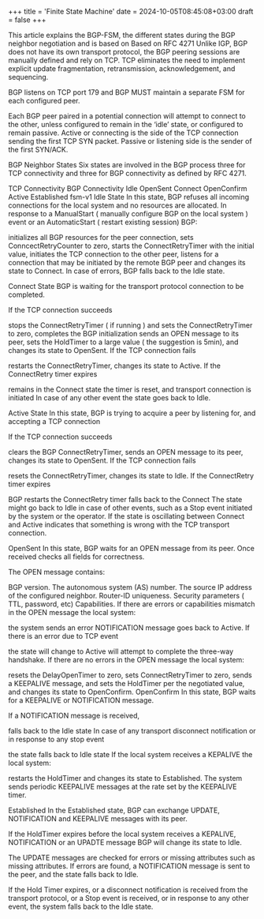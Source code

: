 +++
title = 'Finite State Machine'
date = 2024-10-05T08:45:08+03:00
draft = false
+++


This article explains the BGP-FSM, the different states during the BGP neighbor negotiation and is based on Based on RFC 4271 Unlike IGP, BGP does not have its own transport protocol, the BGP peering sessions are manually defined and rely on TCP. TCP eliminates the need to implement explicit update fragmentation, retransmission, acknowledgement, and sequencing.

BGP listens on TCP port 179 and BGP MUST maintain a separate FSM for each configured peer.

Each BGP peer paired in a potential connection will attempt to connect to the other, unless configured to remain in the ‘idle’ state, or configured to remain passive. Active or connecting is the side of the TCP connection sending the first TCP SYN packet. Passive or listening side is the sender of the first SYN/ACK.

BGP Neighbor States
Six states are involved in the BGP process three for TCP connectivity and three for BGP connectivity as defined by RFC 4271.

TCP Connectivity
BGP Connectivity
 Idle
OpenSent
 Connect
OpenConfirm
 Active
Established
fsm-v1
Idle State
In this state, BGP refuses all incoming connections for the local system and no resources are allocated. In response to a ManualStart ( manually configure BGP on the local system ) event or an AutomaticStart ( restart existing session) BGP:

initializes all BGP resources for the peer connection,
sets ConncectRetryCounter to zero,
starts the ConnectRetryTimer with the initial value,
initiates the TCP connection to the other peer,
listens for a connection that may be initiated by the remote BGP peer and
changes its state to Connect.
In case of errors, BGP falls back to the Idle state.

Connect State
BGP is waiting for the transport protocol connection to be completed.

If the TCP connection succeeds

stops the ConnectRetryTimer ( if running ) and sets the ConnectRetryTimer to zero,
completes the BGP initialization
sends an OPEN message to its peer,
sets the HoldTimer to a large value ( the suggestion is 5min), and
changes its state to OpenSent.
If the TCP connection fails

restarts the ConnectRetryTimer,
changes its state to Active.
If the ConnectRetry timer expires

remains in the Connect state
the timer is reset, and transport connection is initiated
In case of any other event the state goes back to Idle.

Active State
In this state, BGP is trying to acquire a peer by listening for, and accepting a TCP connection

If the TCP connection succeeds

clears the BGP ConnectRetryTimer,
sends an OPEN message to its peer,
changes its state to OpenSent.
If the TCP connection fails

resets the ConnectRetryTimer,
changes its state to Idle.
If the ConnectRetry timer expires

BGP restarts the ConnectRetry timer
falls back to the Connect
The state might go back to Idle in case of other events, such as a Stop event initiated by the system or the operator. If the state is oscillating between Connect and Active indicates that something is wrong with the TCP transport connection.

OpenSent
In this state, BGP waits for an OPEN message from its peer. Once received checks all fields for correctness.

The OPEN message contains:

BGP version.
The autonomous system (AS) number.
The source IP address of the configured neighbor.
Router-ID uniqueness.
Security parameters ( TTL, password, etc)
Capabilities.
If there are errors or capabilities mismatch in the OPEN message the local system:

the system sends an error NOTIFICATION message
goes back to Active.
If there is an error due to TCP event

the state will change to Active
will attempt to complete the three-way handshake.
If there are no errors in the OPEN message the local system:

resets the DelayOpenTimer to zero,
sets ConnectRetryTimer to zero,
sends a KEEPALIVE message, and
sets the HoldTimer per the negotiated value, and
changes its state to OpenConfirm.
OpenConfirm
In this state, BGP waits for a KEEPALIVE or NOTIFICATION message.

If a NOTIFICATION message is received,

falls back to the Idle state
In case of any transport disconnect notification or in response to any stop event

the state falls back to Idle state
If the local system receives a KEPALIVE the local system:

restarts the HoldTimer and
changes its state to Established.
The system sends periodic KEEPALIVE messages at the rate set by the KEEPALIVE timer.

Established
In the Established state, BGP can exchange UPDATE, NOTIFICATION and KEEPALIVE messages with its peer.

If the HoldTimer expires before the local system receives a KEPALIVE, NOTIFICATION or an UPADTE message BGP will change its state to Idle.

The UPDATE messages are checked for errors or missing attributes such as missing attributes. If errors are found, a NOTIFICATION message is sent to the peer, and the state falls back to Idle.

If the Hold Timer expires, or a disconnect notification is received from the transport protocol, or a Stop event is received, or in response to any other event, the system falls back to the Idle state.